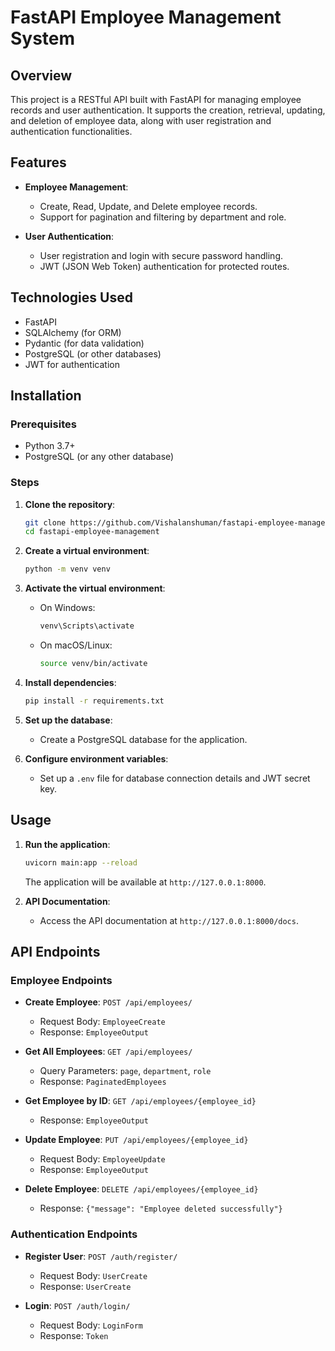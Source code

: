 
# FastAPI Employee Management System

## Overview

This project is a RESTful API built with FastAPI for managing employee records and user authentication. It supports the creation, retrieval, updating, and deletion of employee data, along with user registration and authentication functionalities.

## Features

- **Employee Management**: 
  - Create, Read, Update, and Delete employee records.
  - Support for pagination and filtering by department and role.

- **User Authentication**:
  - User registration and login with secure password handling.
  - JWT (JSON Web Token) authentication for protected routes.

## Technologies Used

- FastAPI
- SQLAlchemy (for ORM)
- Pydantic (for data validation)
- PostgreSQL (or other databases)
- JWT for authentication

## Installation

### Prerequisites

- Python 3.7+
- PostgreSQL (or any other database)

### Steps

1. **Clone the repository**:

   ```bash
   git clone https://github.com/Vishalanshuman/fastapi-employee-management.git
   cd fastapi-employee-management
   ```

2. **Create a virtual environment**:

   ```bash
   python -m venv venv
   ```

3. **Activate the virtual environment**:

   - On Windows:

     ```bash
     venv\Scripts\activate
     ```

   - On macOS/Linux:

     ```bash
     source venv/bin/activate
     ```

4. **Install dependencies**:

   ```bash
   pip install -r requirements.txt
   ```

5. **Set up the database**: 
   - Create a PostgreSQL database for the application.

6. **Configure environment variables**:
   - Set up a `.env` file for database connection details and JWT secret key.

## Usage

1. **Run the application**:

   ```bash
   uvicorn main:app --reload
   ```

   The application will be available at `http://127.0.0.1:8000`.

2. **API Documentation**: 
   - Access the API documentation at `http://127.0.0.1:8000/docs`.

## API Endpoints

### Employee Endpoints

- **Create Employee**: `POST /api/employees/`
  - Request Body: `EmployeeCreate`
  - Response: `EmployeeOutput`

- **Get All Employees**: `GET /api/employees/`
  - Query Parameters: `page`, `department`, `role`
  - Response: `PaginatedEmployees`

- **Get Employee by ID**: `GET /api/employees/{employee_id}`
  - Response: `EmployeeOutput`

- **Update Employee**: `PUT /api/employees/{employee_id}`
  - Request Body: `EmployeeUpdate`
  - Response: `EmployeeOutput`

- **Delete Employee**: `DELETE /api/employees/{employee_id}`
  - Response: `{"message": "Employee deleted successfully"}`

### Authentication Endpoints

- **Register User**: `POST /auth/register/`
  - Request Body: `UserCreate`
  - Response: `UserCreate`

- **Login**: `POST /auth/login/`
  - Request Body: `LoginForm`
  - Response: `Token`

